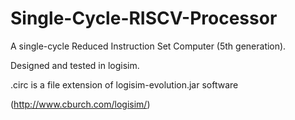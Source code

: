 # Single-Cycle-RISCV-Processor

A single-cycle Reduced Instruction Set Computer (5th generation). 

Designed and tested in logisim.

.circ is a file extension of logisim-evolution.jar software

(http://www.cburch.com/logisim/)
